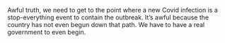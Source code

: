 Awful truth, we need to get to the point where a new Covid infection is a stop-everything event to contain the outbreak. It’s awful because the country has not even begun down that path. We have to have a real government to even begin.
